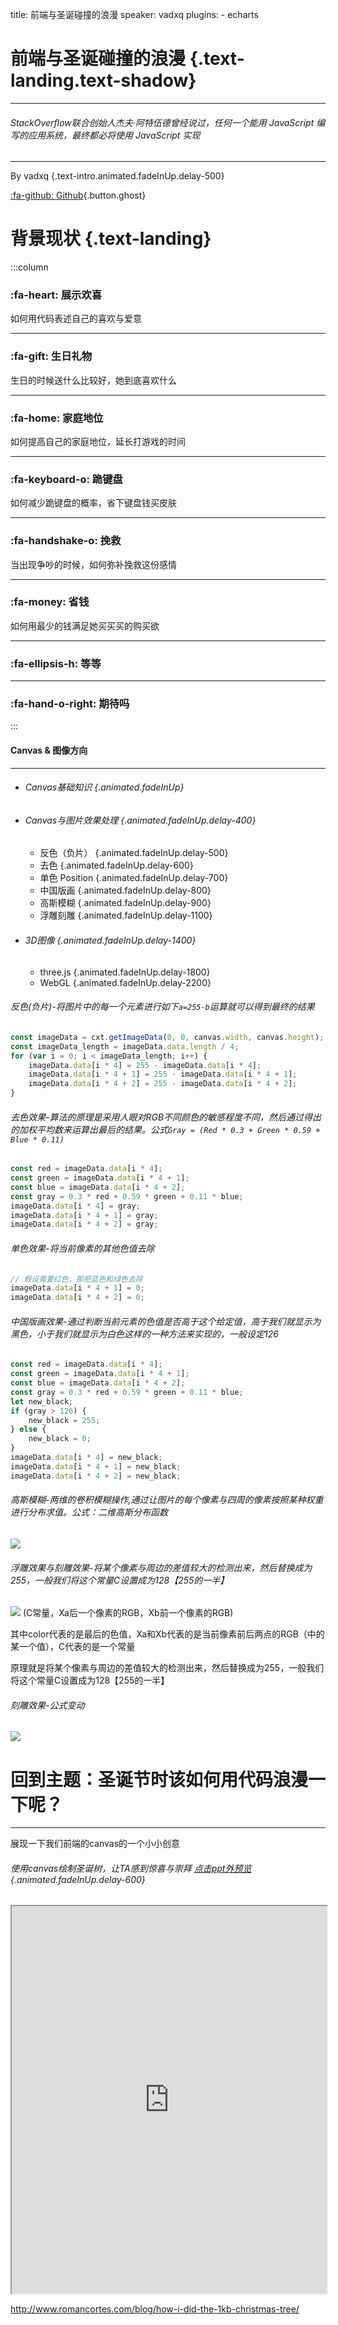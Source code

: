 title: 前端与圣诞碰撞的浪漫
speaker: vadxq
plugins:
    - echarts

<slide class="bg-black-blue aligncenter" image="https://qnimg.vadxq.com/ppt/2019/bridge-4456255_1280.webp .dark">

# 前端与圣诞碰撞的浪漫 {.text-landing.text-shadow}

---

###### StackOverflow联合创始人杰夫·阿特伍德曾经说过，任何一个能用 JavaScript 编写的应用系统，最终都必将使用 JavaScript 实现

---

By vadxq {.text-intro.animated.fadeInUp.delay-500}

[:fa-github: Github](https://github.com/vadxq/nodeppt-set){.button.ghost}

<slide class="bg-black-blue">

# 背景现状 {.text-landing}

:::column

### **:fa-heart: 展示欢喜**

如何用代码表述自己的喜欢与爱意

---
### **:fa-gift: 生日礼物**

生日的时候送什么比较好，她到底喜欢什么

---
### **:fa-home: 家庭地位**

如何提高自己的家庭地位，延长打游戏的时间

---
### **:fa-keyboard-o: 跪键盘**

如何减少跪键盘的概率，省下键盘钱买皮肤

---
### **:fa-handshake-o: 挽救**

当出现争吵的时候，如何弥补挽救这份感情

---
### **:fa-money: 省钱**

如何用最少的钱满足她买买买的购买欲

---
### **:fa-ellipsis-h: 等等**

---
### **:fa-hand-o-right: 期待吗**

:::

<slide class="bg-black-blue aligncenter" >

#### Canvas & 图像方向

---

* ###### Canvas基础知识 {.animated.fadeInUp}
* ###### Canvas与图片效果处理 {.animated.fadeInUp.delay-400}
  * 反色（负片） {.animated.fadeInUp.delay-500}
  * 去色 {.animated.fadeInUp.delay-600}
  * 单色 Position {.animated.fadeInUp.delay-700}
  * 中国版画 {.animated.fadeInUp.delay-800}
  * 高斯模糊 {.animated.fadeInUp.delay-900}
  * 浮雕刻雕 {.animated.fadeInUp.delay-1100}
* ###### 3D图像 {.animated.fadeInUp.delay-1400}
  * three.js {.animated.fadeInUp.delay-1800}
  * WebGL {.animated.fadeInUp.delay-2200}

<slide :class="size-80 " >

###### 反色(负片)-将图片中的每一个元素进行如下`a=255-b`运算就可以得到最终的结果
  
```javascript
const imageData = cxt.getImageData(0, 0, canvas.width, canvas.height);
const imageData_length = imageData.data.length / 4;
for (var i = 0; i < imageData_length; i++) {
    imageData.data[i * 4] = 255 - imageData.data[i * 4];
    imageData.data[i * 4 + 1] = 255 - imageData.data[i * 4 + 1];
    imageData.data[i * 4 + 2] = 255 - imageData.data[i * 4 + 2];
}
```

###### 去色效果-算法的原理是采用人眼对RGB不同颜色的敏感程度不同，然后通过得出的加权平均数来运算出最后的结果。公式`Gray = (Red * 0.3 + Green * 0.59 + Blue * 0.11)`
  
```javascript
const red = imageData.data[i * 4];
const green = imageData.data[i * 4 + 1];
const blue = imageData.data[i * 4 + 2];
const gray = 0.3 * red + 0.59 * green + 0.11 * blue;
imageData.data[i * 4] = gray;
imageData.data[i * 4 + 1] = gray;
imageData.data[i * 4 + 2] = gray;
```

<slide :class="size-80 " >

###### 单色效果-将当前像素的其他色值去除

```javascript
// 假设需要红色，那把蓝色和绿色去除
imageData.data[i * 4 + 1] = 0;
imageData.data[i * 4 + 2] = 0;
```

###### 中国版画效果-通过判断当前元素的色值是否高于这个给定值，高于我们就显示为黑色，小于我们就显示为白色这样的一种方法来实现的，一般设定126

```javascript
const red = imageData.data[i * 4];
const green = imageData.data[i * 4 + 1];
const blue = imageData.data[i * 4 + 2];
const gray = 0.3 * red + 0.59 * green + 0.11 * blue;
let new_black;
if (gray > 126) {
    new_black = 255;
} else {
    new_black = 0;
}
imageData.data[i * 4] = new_black;
imageData.data[i * 4 + 1] = new_black;
imageData.data[i * 4 + 2] = new_black;
```

<slide :class="size-80 " >

###### 高斯模糊-两维的卷积模糊操作,通过让图片的每个像素与四周的像素按照某种权重进行分布求值。公式：二维高斯分布函数

![](https://qnimg.vadxq.com/ppt/2020/static/%E4%BA%8C%E7%BB%B4%E9%AB%98%E6%96%AF%E5%88%86%E5%B8%83%E5%87%BD%E6%95%B0.gif)
###### 浮雕效果与刻雕效果-将某个像素与周边的差值较大的检测出来，然后替换成为255，一般我们将这个常量C设置成为128【255的一半】

![](https://qnimg.vadxq.com/ppt/2020/static/%E6%B5%AE%E9%9B%95%E5%85%AC%E5%BC%8F%E5%9B%BE%E7%89%87.gif) (C常量，Xa后一个像素的RGB，Xb前一个像素的RGB)

其中color代表的是最后的色值，Xa和Xb代表的是当前像素前后两点的RGB（中的某一个值），C代表的是一个常量

原理就是将某个像素与周边的差值较大的检测出来，然后替换成为255，一般我们将这个常量C设置成为128【255的一半】

###### 刻雕效果-公式变动
![](https://qnimg.vadxq.com/ppt/2020/static/%E5%88%BB%E9%9B%95%E6%95%88%E6%9E%9C.gif)

<slide class="aligncenter bg-black-blue" >

# 回到主题：圣诞节时该如何用代码浪漫一下呢？

---

展现一下我们前端的canvas的一个小小创意

<slide class="bg-black-blue aligncenter" >

###### 使用canvas绘制圣诞树，让TA感到惊喜与崇拜 <a href="https://ppt.vadxq.com/demo/interestingFE/christmasTree.html" target="__blank">点击ppt外预览</a> {.animated.fadeInUp.delay-600}

<iframe src="https://ppt.vadxq.com/demo/interestingFE/christmasTree.html" width="100%" height="620px">
</iframe>

<slide :class="size-80 " >


<slide :class="size-80 " >

<slide :class="size-80 " >




<slide :class="size-80 " >

http://www.romancortes.com/blog/how-i-did-the-1kb-christmas-tree/
